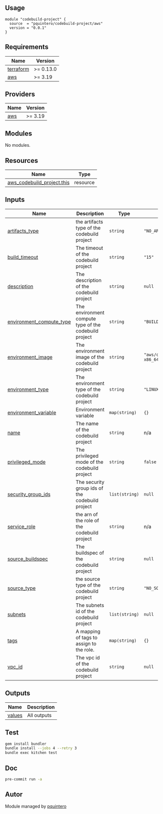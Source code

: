 ## Usage

```hcl
module "codebuild-project" {
  source  = "pquintero/codebuild-project/aws"
  version = "0.0.1"
}
```

<!-- BEGINNING OF PRE-COMMIT-TERRAFORM DOCS HOOK -->
## Requirements

| Name | Version |
|------|---------|
| <a name="requirement_terraform"></a> [terraform](#requirement\_terraform) | >= 0.13.0 |
| <a name="requirement_aws"></a> [aws](#requirement\_aws) | >= 3.19 |

## Providers

| Name | Version |
|------|---------|
| <a name="provider_aws"></a> [aws](#provider\_aws) | >= 3.19 |

## Modules

No modules.

## Resources

| Name | Type |
|------|------|
| [aws_codebuild_project.this](https://registry.terraform.io/providers/hashicorp/aws/latest/docs/resources/codebuild_project) | resource |

## Inputs

| Name | Description | Type | Default | Required |
|------|-------------|------|---------|:--------:|
| <a name="input_artifacts_type"></a> [artifacts\_type](#input\_artifacts\_type) | the artifacts type of the codebuild project | `string` | `"NO_ARTIFACTS"` | no |
| <a name="input_build_timeout"></a> [build\_timeout](#input\_build\_timeout) | The timeout of the codebuild project | `string` | `"15"` | no |
| <a name="input_description"></a> [description](#input\_description) | The description of the codebuild project | `string` | `null` | no |
| <a name="input_environment_compute_type"></a> [environment\_compute\_type](#input\_environment\_compute\_type) | The environment compute type of the codebuild project | `string` | `"BUILD_GENERAL1_SMALL"` | no |
| <a name="input_environment_image"></a> [environment\_image](#input\_environment\_image) | The environment image of the codebuild project | `string` | `"aws/codebuild/amazonlinux2-x86_64-standard:3.0"` | no |
| <a name="input_environment_type"></a> [environment\_type](#input\_environment\_type) | The environment type of the codebuild project | `string` | `"LINUX_CONTAINER"` | no |
| <a name="input_environment_variable"></a> [environment\_variable](#input\_environment\_variable) | Environment variable | `map(string)` | `{}` | no |
| <a name="input_name"></a> [name](#input\_name) | The name of the codebuild project | `string` | n/a | yes |
| <a name="input_privileged_mode"></a> [privileged\_mode](#input\_privileged\_mode) | The privileged mode of the codebuild project | `string` | `false` | no |
| <a name="input_security_group_ids"></a> [security\_group\_ids](#input\_security\_group\_ids) | The security group ids of the codebuild project | `list(string)` | `null` | no |
| <a name="input_service_role"></a> [service\_role](#input\_service\_role) | the arn of the role of the codebuild project | `string` | n/a | yes |
| <a name="input_source_buildspec"></a> [source\_buildspec](#input\_source\_buildspec) | The buildspec of the codebuild project | `string` | `null` | no |
| <a name="input_source_type"></a> [source\_type](#input\_source\_type) | the source type of the codebuild project | `string` | `"NO_SOURCE"` | no |
| <a name="input_subnets"></a> [subnets](#input\_subnets) | The subnets id of the codebuild project | `list(string)` | `null` | no |
| <a name="input_tags"></a> [tags](#input\_tags) | A mapping of tags to assign to the role. | `map(string)` | `{}` | no |
| <a name="input_vpc_id"></a> [vpc\_id](#input\_vpc\_id) | The vpc id of the codebuild project | `string` | `null` | no |

## Outputs

| Name | Description |
|------|-------------|
| <a name="output_values"></a> [values](#output\_values) | All outputs |
<!-- END OF PRE-COMMIT-TERRAFORM DOCS HOOK -->

## Test

```sh
gem install bundler
bundle install --jobs 4 --retry 3
bundle exec kitchen test
```

## Doc

```sh
pre-commit run -a
```

## Autor
 
Module managed by [pquintero](https://github.com/pquintero/terraform-aws-codebuild-project.git)